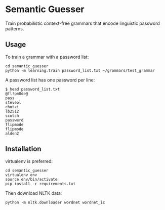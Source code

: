 # Semantic Guesser

Train probabilistic context-free grammars that encode
linguistic password patterns.


## Usage

To train a grammar with a password list:

```
cd semantic_guesser  
python -m learning.train password_list.txt ~/grammars/test_grammar
```

A password list has one password per line:

```
$ head password_list.txt
@fl!pm0de@
pass
steveol
chotzi
lb2512
scotch
passwerd
flipmode
flipmode
alden2
```


## Installation

virtualenv is preferred:

```
cd semantic_guesser
virtualenv env
source env/bin/activate
pip install -r requirements.txt
```

Then download NLTK data:

```
python -m nltk.downloader wordnet wordnet_ic
```
